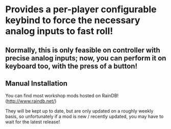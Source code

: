 # Provides a per-player configurable keybind to force the necessary analog inputs to fast roll!

## Normally, this is only feasible on controller with precise analog inputs; now, you can perform it on keyboard too, with the press of a button!

## Manual Installation
You can find most workshop mods hosted on RainDB! (http://www.raindb.net/)
  
  They will be kept up to date, but are only updated on a roughly weekly basis, so unfortunately if a mod is new / recently updated, you may have to wait for the latest release!
